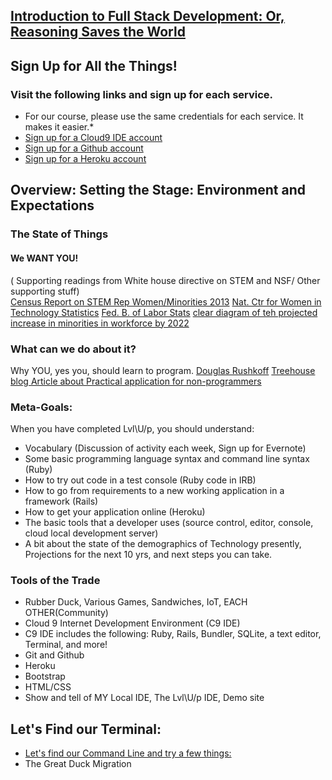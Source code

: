 ## [Introduction to Full Stack Development: Or, Reasoning Saves the World](http://docs.railsbridge.org/intro-to-rails)

## Sign Up for All the Things!   
### Visit the following links and sign up for each service. 
* For our course, please use the same credentials for each service. It makes it easier.*
* [Sign up for a Cloud9 IDE account](https://c9.io) 
* [Sign up for a Github account](https://github.com)
* [Sign up for a Heroku account](https://heroku.com)



## Overview: Setting the Stage: Environment and  Expectations
### The State of Things 
 <!--(Most Tech employees are currently white and male 20-45 y/o, Women & Minorities in Tech much lower,-->
 <!--Workforce Projected to grow significantly by W/Minorities in next 10, BUT number of W/M expected to -->
 <!--enter Tech DECREASING.  Houston: AUSTIN, we have a problem. ) -->

 #### We WANT YOU! 
 ( Supporting readings from White house directive on STEM and NSF/ Other supporting stuff)  
 [Census Report on STEM Rep Women/Minorities 2013](https://www.census.gov/prod/2013pubs/acs-24.pdf)
 [Nat. Ctr for Women in Technology Statistics](https://www.ncwit.org/blog/did-you-know-demographics-technical-women)
 [Fed. B. of Labor Stats](http://www.bls.gov/cps/cpsaat11.htm)
 [clear diagram of teh projected increase in minorities in workforce by 2022](http://www.bls.gov/opub/mlr/2013/article/labor-force-projections-to-2022-the-labor-force-participation-rate-continues-to-fall.htm)
 
 ### What can we do about it?  
 Why YOU, yes you, should learn to program. 
 [Douglas Rushkoff](http://www.rushkoff.com/about/)
 [Treehouse blog Article about Practical application for non-programmers](http://blog.teamtreehouse.com/havent-started-programming-yet) 
 
 ### Meta-Goals:
When you have completed Lvl\U/p, you should understand:

* Vocabulary (Discussion of activity each week, Sign up for Evernote)  
* Some basic programming language syntax and command line syntax (Ruby)
* How to try out code in a test console (Ruby code in IRB)
* How to go from requirements to a new working application in a framework (Rails)
* How to get your application online (Heroku) 
* The basic tools that a developer uses (source control, editor, console, cloud local development server)
* A bit about the  state of the demographics of Technology presently, Projections for the next 10 yrs, and next steps you can take. 


 ### Tools of the Trade
 
* Rubber Duck, Various Games, Sandwiches, IoT, EACH OTHER(Community) 
* Cloud 9 Internet Development Environment (C9 IDE)
* C9 IDE includes the following: Ruby, Rails, Bundler, SQLite, a text editor, Terminal, and more! 
* Git and Github
* Heroku
* Bootstrap
* HTML/CSS
* Show and tell of MY Local IDE, The Lvl\U/p IDE, Demo site 
## Let's Find our Terminal: 
* [Let's find our Command Line and try a few things:](http://docs.railsbridge.org/learn-to-code/the_command_line)
* The Great Duck Migration

